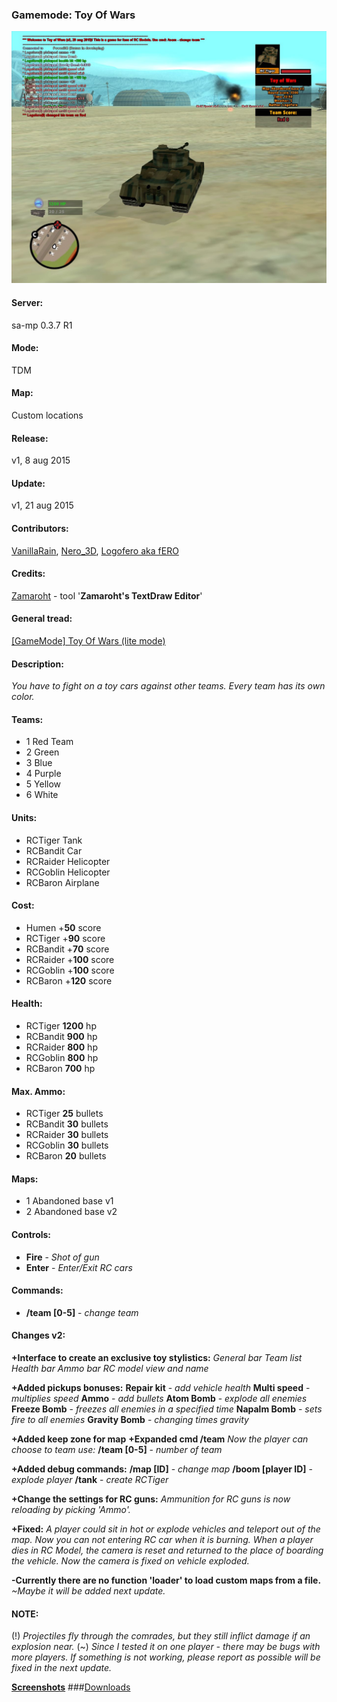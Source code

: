 ### Gamemode: Toy Of Wars

![Toy Of Wars v1](https://github.com/Logofero/ToyOfWars/blob/master/screens/Map2.jpg)

#### Server:  

sa-mp 0.3.7 R1

#### Mode: 

TDM

#### Map: 
 
Custom locations

#### Release: 

v1, 8 aug 2015

#### Update: 

v1, 21 aug 2015

#### Contributors: 

   [VanillaRain](http://forum.sa-mp.com/member.php?u=162468),
   [Nero_3D](http://forum.sa-mp.com/member.php?u=9765),
   [Logofero aka fERO](http://forum.sa-mp.com/member.php?u=242947)
 
#### Credits:

  [Zamaroht](http://forum.sa-mp.com/member.php?u=5955) - tool '__Zamaroht's TextDraw Editor__' 

#### General tread:

[[GameMode] Toy Of Wars (lite mode)](http://forum.sa-mp.com/showthread.php?t=584939)

#### Description:

_You have to fight on a toy cars against other teams. Every team has its own color._

#### Teams:

 * 1 Red Team
 * 2 Green
 * 3 Blue
 * 4 Purple
 * 5 Yellow
 * 6 White

#### Units:

* RCTiger         Tank
* RCBandit       Car
* RCRaider       Helicopter     
* RCGoblin       Helicopter     
* RCBaron        Airplane       

#### Cost:

* Humen           +__50__ score
* RCTiger         +__90__ score
* RCBandit       +__70__ score
* RCRaider       +__100__ score
* RCGoblin       +__100__ score
* RCBaron        +__120__ score
 
#### Health:

* RCTiger         __1200__ hp
* RCBandit       __900__ hp
* RCRaider       __800__ hp
* RCGoblin       __800__ hp
* RCBaron        __700__ hp

#### Max. Ammo:

* RCTiger         __25__ bullets
* RCBandit       __30__ bullets
* RCRaider       __30__ bullets
* RCGoblin       __30__ bullets
* RCBaron        __20__ bullets
 
#### Maps:

* 1 Abandoned base v1
* 2 Abandoned base v2

#### Controls:
 * __Fire__ - _Shot of gun_
 * __Enter__ - _Enter/Exit RC cars_

#### Commands:
* __/team [0-5]__ - _change team_

#### Changes v2:
__+Interface to create an exclusive toy stylistics:__
  _General bar_
  _Team list_
  _Health bar_
  _Ammo bar_
  _RC model view and name_

__+Added pickups bonuses:__
  __Repair kit__ - _add vehicle health_
  __Multi speed__ - _multiplies speed_
  __Ammo__ - _add bullets_
  __Atom Bomb__ - _explode all enemies_
  __Freeze Bomb__ - _freezes all enemies in a specified time_
  __Napalm Bomb__ - _sets fire to all enemies_
  __Gravity Bomb__ - _changing times gravity_

__+Added keep zone for map__
__+Expanded cmd /team__
  _Now the player can choose to team use:_ __/team [0-5]__ - _number of team_

__+Added debug commands:__
  __/map [ID]__ - _change map_
  __/boom [player ID]__ - _explode player_
  __/tank__ - _create RCTiger_

__+Change the settings for RC guns:__
_Ammunition for RC guns is now reloading by picking 'Ammo'._

__+Fixed:__
  _A player could sit in hot or explode vehicles and teleport out of the map. Now you can not entering RC car when it is burning._
  _When a player dies in RC Model, the camera is reset and returned to the place of boarding the vehicle. Now the camera is fixed on vehicle exploded._

__-Currently there are no function 'loader' to load custom maps from a file.__
  _~Maybe it will be added next update._

#### NOTE:

(!) _Projectiles fly through the comrades, but they still inflict damage if an explosion near._
(~) _Since I tested it on one player - there may be bugs with more players._
    _If something is not working, please report as possible will be fixed in the next update._
    
__[Screenshots](https://github.com/Logofero/ToyOfWars/blob/master/screens)__
###[Downloads](https://github.com/Logofero/ToyOfWars/releases)
